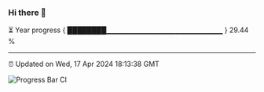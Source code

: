 ### Hi there 👋

⏳ Year progress { ████████▁▁▁▁▁▁▁▁▁▁▁▁▁▁▁▁▁▁▁▁▁▁ } 29.44 %

---

⏰ Updated on Wed, 17 Apr 2024 18:13:38 GMT

![Progress Bar CI](https://github.com/liununu/liununu/workflows/Progress%20Bar%20CI/badge.svg)
